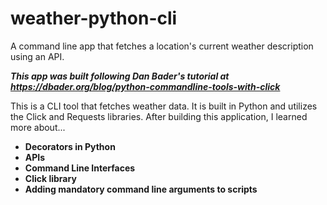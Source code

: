 # weather-python-cli
A command line app that fetches a location's current weather description using an API. 

***This app was built following Dan Bader's tutorial at https://dbader.org/blog/python-commandline-tools-with-click***

This is a CLI tool that fetches weather data. It is built in Python and utilizes the Click and Requests libraries.
After building this application, I learned more about...

- **Decorators in Python**
- **APIs**
- **Command Line Interfaces**
- **Click library**
- **Adding mandatory command line arguments to scripts**

